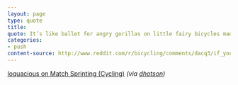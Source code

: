 ```yaml
---
layout: page
type: quote
title: 
quote: It’s like ballet for angry gorillas on little fairy bicycles made out of wishes.
categories: 
- push
content-source: http://www.reddit.com/r/bicycling/comments/dacq3/if_you_havent_seen_a_match_sprint_before_watch/
---
```

<a href="http://www.reddit.com/r/bicycling/comments/dacq3/if_you_havent_seen_a_match_sprint_before_watch/">loquacious on Match Sprinting (Cycling)</a> _(via [dhotson](http://dhotson.tumblr.com/post/1227996807/its-like-ballet-for-angry-gorillas-on-little))_
